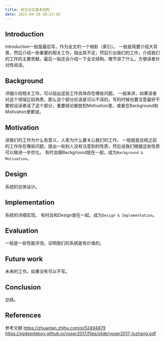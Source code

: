 ```yaml
---
title: 英文论文基本结构
date: 2021-04-28 18:23:39
---
```


## Introduction

Introduction一般是最后写，作为全文的一个缩影（索引）。
一般是简要介绍大背景，然后介绍一些重要的相关工作，指出其不足，然后引出我们的工作，介绍我们的工作的主要贡献。最后一般还会介绍一下全文结构，哪节讲了什么，方便读者针对性阅读。

## Background

详细介绍相关工作。可以指出这些工作具体存在哪些问题。
一般来讲，如果读者对这个领域比较熟悉，那么这个部分应该是可以不读的。写的时候也要注意最好不要假设读者读了这个部分，重要结论都放到Motivation里，或者在Background和Motivation里都说。

## Motivation

讲我们的工作为什么有意义，人家为什么要关心我们的工作。
一般就是总结之前的工作存在哪些问题，提出一些别人没有注意到的性质，然后说我们根据这些性质可以做进一步优化。
有时会跟Background放在一起，成为```Background & Motivation```。

## Design

系统的总体设计。

## Implementation

系统的详细实现。
有时会和Design放在一起，成为```Design & Implementation```。

## Evaluation

一般是一些性能评测，证明我们的系统是有价值的。

## Future work

未来的工作。如果没有可以不写。

## Conclusion

总结。

## References

参考文献
<https://zhuanlan.zhihu.com/p/52494879>
<https://xgdsmileboy.github.io/yoser2017/files/slide/yoser2017-luzhang.pdf>

